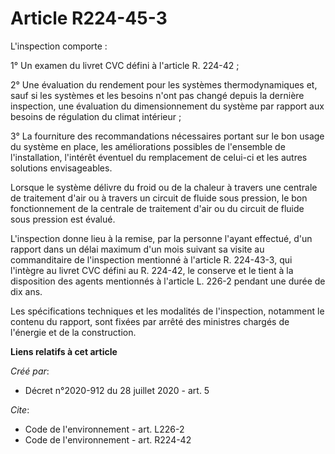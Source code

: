 # Article R224-45-3

L'inspection comporte : 

1° Un examen du livret CVC défini à l'article R. 224-42 ; 

2° Une évaluation du rendement pour les systèmes thermodynamiques et, sauf si les systèmes et les besoins n'ont pas changé
depuis la dernière inspection, une évaluation du dimensionnement du système par rapport aux besoins de régulation du climat
intérieur ; 

3° La fourniture des recommandations nécessaires portant sur le bon usage du système en place, les améliorations possibles de
l'ensemble de l'installation, l'intérêt éventuel du remplacement de celui-ci et les autres solutions envisageables. 

Lorsque le système délivre du froid ou de la chaleur à travers une centrale de traitement d'air ou à travers un circuit de
fluide sous pression, le bon fonctionnement de la centrale de traitement d'air ou du circuit de fluide sous pression est
évalué. 

L'inspection donne lieu à la remise, par la personne l'ayant effectué, d'un rapport dans un délai maximum d'un mois suivant
sa visite au commanditaire de l'inspection mentionné à l'article R. 224-43-3, qui l'intègre au livret CVC défini au R.
224-42, le conserve et le tient à la disposition des agents mentionnés à l'article L. 226-2 pendant une durée de dix ans. 

Les spécifications techniques et les modalités de l'inspection, notamment le contenu du rapport, sont fixées par arrêté des
ministres chargés de l'énergie et de la construction.

**Liens relatifs à cet article**

_Créé par_:

  - Décret n°2020-912 du 28 juillet 2020 - art. 5

_Cite_:

  - Code de l'environnement - art. L226-2
  - Code de l'environnement - art. R224-42
